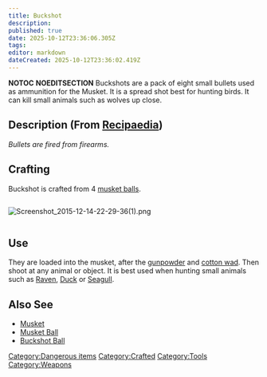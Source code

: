 ```yaml
---
title: Buckshot
description: 
published: true
date: 2025-10-12T23:36:06.305Z
tags: 
editor: markdown
dateCreated: 2025-10-12T23:36:02.419Z
---
```


__NOTOC__ __NOEDITSECTION__ Buckshots are a pack of eight small
bullets used as ammunition for the Musket. It is a spread shot best for
hunting birds. It can kill small animals such as wolves up close.

## Description (From [Recipaedia](.. "wikilink"))

*Bullets are fired from firearms.*

## Crafting

Buckshot is crafted from 4 [musket balls](Musket_Ball.md "wikilink").

<div style="overflow: hidden">

![Screenshot_2015-12-14-22-29-36(1).png](Screenshot_2015-12-14-22-29-36\(1\).png
"Screenshot_2015-12-14-22-29-36(1).png")

</div>

## Use

They are loaded into the musket, after the
[gunpowder](gunpowder "wikilink") and [cotton
wad](cotton_Wad "wikilink"). Then shoot at any animal or object. It is
best used when hunting small animals such as [Raven](../../Bestiary/Raven.md "wikilink"),
[Duck](Duck "wikilink") or [Seagull](../../Bestiary/Seagull.md "wikilink").

## Also See

  - [Musket](Musket.md "wikilink")
  - [Musket Ball](Musket_Ball.md "wikilink")
  - [Buckshot Ball](Buckshot_Ball.md "wikilink")

[Category:Dangerous items](Category:Dangerous_items "wikilink")
[Category:Crafted](Category:Crafted "wikilink")
[Category:Tools](Category:Tools "wikilink")
[Category:Weapons](Category:Weapons "wikilink")